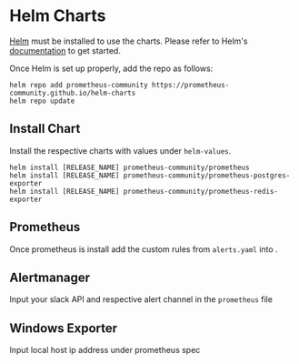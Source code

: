 # Helm Charts
[Helm](https://helm.sh) must be installed to use the charts.
Please refer to Helm's [documentation](https://helm.sh/docs/) to get started.

Once Helm is set up properly, add the repo as follows:
```console
helm repo add prometheus-community https://prometheus-community.github.io/helm-charts
helm repo update
```

## Install Chart
Install the respective charts with values under `helm-values`.

```console
helm install [RELEASE_NAME] prometheus-community/prometheus
helm install [RELEASE_NAME] prometheus-community/prometheus-postgres-exporter
helm install [RELEASE_NAME] prometheus-community/prometheus-redis-exporter
```
## Prometheus
Once prometheus is install add the custom rules from `alerts.yaml` into  .

## Alertmanager
Input your slack API and respective alert channel in the `prometheus` file

## Windows Exporter
Input local host ip address under prometheus spec
